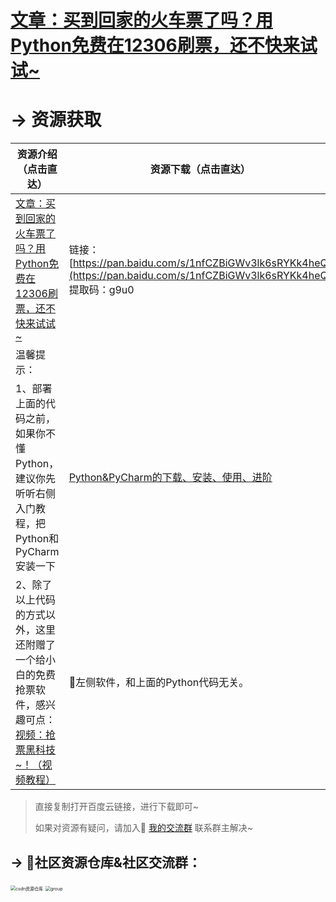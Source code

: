 # [文章：买到回家的火车票了吗？用Python免费在12306刷票，还不快来试试~](https://mp.weixin.qq.com/s/nkjJ3F-kAt1uCWD9Fp41yg)



# → 资源获取



| 资源介绍（点击直达）                                         | 资源下载（点击直达）                                         |
| ------------------------------------------------------------ | ------------------------------------------------------------ |
| [文章：买到回家的火车票了吗？用Python免费在12306刷票，还不快来试试~](https://mp.weixin.qq.com/s/nkjJ3F-kAt1uCWD9Fp41yg) | 链接：[https://pan.baidu.com/s/1nfCZBiGWv3lk6sRYKk4heQ](https://pan.baidu.com/s/1nfCZBiGWv3lk6sRYKk4heQ) <br/>提取码：g9u0 <br/> |
| 温馨提示：                                                   |                                                              |
| 1、部署上面的代码之前，如果你不懂Python，建议你先听听右侧入门教程，把Python和PyCharm安装一下 | [Python&PyCharm的下载、安装、使用、进阶](https://www.bilibili.com/video/BV1sy4y1q7zH) |
| 2、除了以上代码的方式以外，这里还附赠了一个给小白的免费抢票软件，感兴趣可点：[视频：抢票黑科技~！（视频教程）](https://www.bilibili.com/video/BV13Z4y137BA) | 🚋左侧软件，和上面的Python代码无关。                          |



> 直接复制打开百度云链接，进行下载即可~
>
> 如果对资源有疑问，请加入🚸 [我的交流群](https://mp.weixin.qq.com/s/6cR5fMSCtdI5sJdWiDwhOA) 联系群主解决~



## → 🚀社区资源仓库&社区交流群：
<img src="https://img-blog.csdnimg.cn/20201231105911656.jpg?x-oss-process=image/watermark,type_ZmFuZ3poZW5naGVpdGk,shadow_10,text_aHR0cHM6Ly9ibG9nLmNzZG4ubmV0L3dlaXhpbl80MjMyMTUxNw==,size_16,color_FFFFFF,t_70#pic_center" alt="csdn资源仓库" style="zoom:50%;" />
<img src="https://img-blog.csdnimg.cn/20201230181619243.jpg?x-oss-process=image/watermark,type_ZmFuZ3poZW5naGVpdGk,shadow_10,text_aHR0cHM6Ly9ibG9nLmNzZG4ubmV0L3dlaXhpbl80MjMyMTUxNw==,size_16,color_FFFFFF,t_70#pic_center" alt="group" style="zoom: 50%;" />






